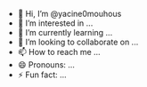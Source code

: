 - 👋 Hi, I’m @yacine0mouhous
- 👀 I’m interested in ...
- 🌱 I’m currently learning ...
- 💞️ I’m looking to collaborate on ...
- 📫 How to reach me ...
- 😄 Pronouns: ...
- ⚡ Fun fact: ...

<!---
yacine0mouhous/yacine0mouhous is a ✨ special ✨ repository because its `README.md` (this file) appears on your GitHub profile.
You can click the Preview link to take a look at your changes.
--->
